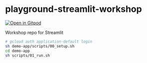# playground-streamlit-workshop

[![Open in Gitpod](https://gitpod.io/button/open-in-gitpod.svg)](https://gitpod.io/#https://github.com/datamindedbe/playground-streamlit-workshop)

Workshop repo for Streamlit

```bash
# gcloud auth application-default login
sh demo-app/scripts/00_setup.sh
cd demo-app
sh scripts/01_run.sh
```

